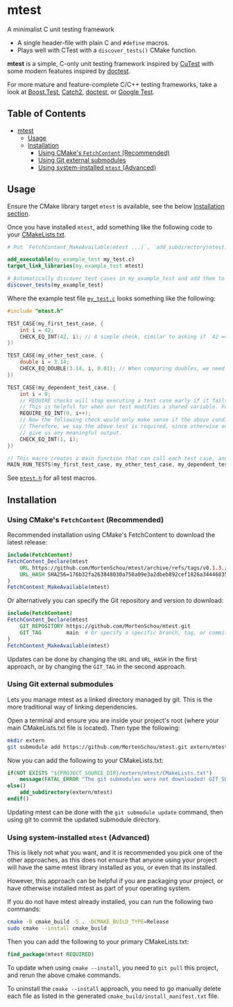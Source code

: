 # mtest
A minimalist C unit testing framework
 - A single header-file with plain C and `#define` macros.
 - Plays well with CTest with a `discover_tests()` CMake function.

**mtest** is a simple, C-only unit testing framework inspired by [CuTest](https://cutest.sourceforge.net/) with some modern features inspired by [doctest](https://github.com/doctest/doctest).

For more mature and feature-complete C/C++ testing frameworks, take a look at [Boost.Test](https://github.com/boostorg/test), [Catch2](https://github.com/catchorg/Catch2), [doctest](https://github.com/doctest/doctest), or [Google Test](https://github.com/google/googletest).

## Table of Contents

- [mtest](#mtest)
  - [Usage](#usage)
  - [Installation](#installation)
    - [Using CMake's `FetchContent` (Recommended)](#using-cmakes-fetchcontent-recommended)
    - [Using Git external submodules](#using-git-external-submodules)
    - [Using system-installed `mtest` (Advanced)](#using-system-installed-mtest-advanced)

## Usage

Ensure the CMake library target `mtest` is available, see the below [Installation section](#installation).

Once you have installed `mtest`, add something like the following code to your [CMakeLists.txt](example/CMakeLists.txt).
```cmake
# Put `FetchContent_MakeAvailable(mtest ...)`, `add_subdirectory(mtest)` or `find_package(mtest)` here.

add_executable(my_example_test my_test.c)
target_link_libraries(my_example_test mtest)

# Automatically discover test cases in my_example_test and add them to CTest.
discover_tests(my_example_test)
```

Where the example test file [`my_test.c`](example/my_test.c) looks something like the following:
```c
#include "mtest.h"

TEST_CASE(my_first_test_case, {
    int i = 42;
    CHECK_EQ_INT(42, i); // A simple check, similar to asking if `42 == i`.
})

TEST_CASE(my_other_test_case, {
    double i = 3.14;
    CHECK_EQ_DOUBLE(3.14, i, 0.01); // When comparing doubles, we need to specify a tolerance - here we choose 0.01
})

TEST_CASE(my_dependent_test_case, {
    int i = 0;
    // REQUIRE checks will stop executing a test case early if it fails.
    // This is helpful for when our test modifies a shared variable. For example:
    REQUIRE_EQ_INT(0, i++);
    // Now the following check would only make sense if the above condition succeeded.
    // Therefore, we say the above test is required, since otherwise our check wouldn't
    // give us any meaningful output.
    CHECK_EQ_INT(1, i);
})

// This macro creates a main function that can call each test case, and it tells CTest which test cases are available.
MAIN_RUN_TESTS(my_first_test_case, my_other_test_case, my_dependent_test_case)
```

See [`mtest.h`](include/mtest.h) for all test macros.

## Installation

### Using CMake's `FetchContent` (Recommended)

Recommended installation using CMake's FetchContent to download the latest release:
```cmake
include(FetchContent)
FetchContent_Declare(mtest
    URL https://github.com/MortenSchou/mtest/archive/refs/tags/v0.1.3.zip
    URL_HASH SHA256=176b32fa263848030a758a09e3a2dbeb892cef1826a344468351376d7afb8603
)
FetchContent_MakeAvailable(mtest)
```

Or alternatively you can specify the Git repository and version to download:

```cmake
include(FetchContent)
FetchContent_Declare(mtest
    GIT_REPOSITORY https://github.com/MortenSchou/mtest.git
    GIT_TAG        main  # Or specify a specific branch, tag, or commit hash.
)
FetchContent_MakeAvailable(mtest)
```

Updates can be done by changing the `URL` and `URL_HASH` in the first approach,
or by changing the `GIT_TAG` in the second approach.

### Using Git external submodules

Lets you manage mtest as a linked directory managed by git. This is the
more traditional way of linking dependencies.

Open a terminal and ensure you are inside your project's root
(where your main CMakeLists.txt file is located). Then type the following:
```bash
mkdir extern
git submodule add https://github.com/MortenSchou/mtest.git extern/mtest
```

Now you can add the following to your CMakeLists.txt:
```cmake
if(NOT EXISTS "${PROJECT_SOURCE_DIR}/extern/mtest/CMakeLists.txt")
    message(FATAL_ERROR "The git submodules were not downloaded! GIT_SUBMODULE was turned off or failed. Did you forget to run `git submodule init` after cloning?")
else()
    add_subdirectory(extern/mtest)
endif()
```

Updating mtest can be done with the `git submodule update` command, then
using git to commit the updated submodule directory.

### Using system-installed `mtest` (Advanced)

This is likely not what you want, and it is recommended you pick one of the
other approaches, as this does not ensure that anyone using your project will
have the same mtest library installed as you, or even that its installed.

However, this approach can be helpful if you are packaging your project, or have
otherwise installed mtest as part of your operating system.

If you do not have mtest already installed, you can run the following two
commands:
```bash
cmake -B cmake_build -S . -DCMAKE_BUILD_TYPE=Release
sudo cmake --install cmake_build
```

Then you can add the following to your primary CMakeLists.txt:
```cmake
find_package(mtest REQUIRED)
```

To update when using `cmake --install`, you need to `git pull` this project,
and rerun the above cmake commands.

To uninstall the `cmake --install` approach, you need to go manually
delete each file as listed in the generated `cmake_build/install_manifest.txt`
file.
